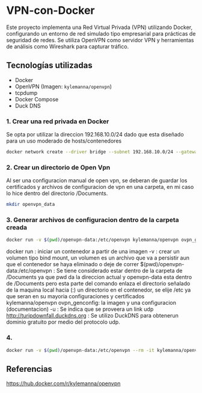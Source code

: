 # VPN-con-Docker
Este proyecto implementa una Red Virtual Privada (VPN) utilizando Docker, configurando un entorno de red simulado tipo empresarial para prácticas de seguridad de redes. Se utiliza OpenVPN como servidor VPN y herramientas de análisis como Wireshark para capturar tráfico.

## Tecnologías utilizadas
- Docker
- OpenVPN (Imagen: `kylemanna/openvpn`)
- tcpdump
- Docker Compose
- Duck DNS

### 1. Crear una red privada en Docker
Se opta por utilizar la direccion 192.168.10.0/24 dado que esta diseñado para un uso moderado de hosts/contenedores
```bash
docker network create --driver bridge --subnet 192.168.10.0/24 --gateway 192.168.10.1 red_privada
```

### 2. Crear un directorio de Open Vpn
Al ser una configuracion manual de open vpn, se deberan de guardar los certificados y archivos de configuracion de vpn en una carpeta, en mi caso lo hice dentro del directorio /Documents.
```bash
mkdir openvpn_data
```
### 3. Generar archivos de configuracion dentro de la carpeta creada
```bash
docker run -v $(pwd)/openvpn-data:/etc/openvpn kylemanna/openvpn ovpn_genconfig -u udp http://turipdownfall.duckdns.org
```
docker run : iniciar un contenedor a partir de una imagen
-v : crear un volumen tipo bind mount, un volumen es un archivo que va a persistir aun que el contenedor se haya eliminado o deje de correr
$(pwd)/openvpn-data:/etc/openvpn : Se tiene considerado estar dentro de la carpeta de /Documents ya que pwd da la direccion actual y openvpn-data esta dentro de /Documents pero esta parte del comando enlaza el directorio señalado de la maquina local hacia (:) un directorio en el contenedor, se elije /etc ya que seran en su mayoria configuraciones y certificados
kylemanna/openvpn ovpn_genconfig: la imagen y una configuracion (documentacion)
-u : Se indica que se proveera un link
udp http://turipdownfall.duckdns.org : Se utilizo DuckDNS para obtenerun dominio gratuito por medio del protocolo udp.

### 4. 
```bash
docker run -v $(pwd)/openvpn-data:/etc/openvpn --rm -it kylemanna/openvpn ovpn_initpki
```
## Referencias
https://hub.docker.com/r/kylemanna/openvpn
